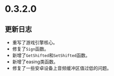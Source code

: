 # 0.3.2.0

## 更新日志

- 重写了游戏引擎核心。
- 修复了`Sign`函数。
- 新增了`GetShifted`和`SetShifted`函数。
- 新增了<a>easing</a>类函数。
- 修复了一些安卓设备上音频缓冲区值过低的问题。

